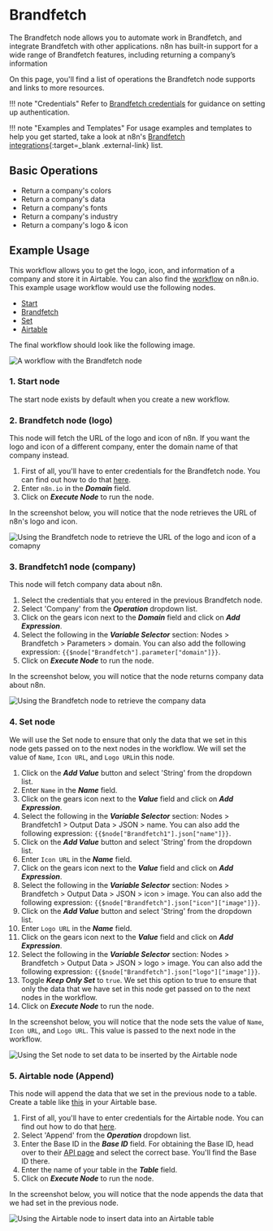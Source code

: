 # Brandfetch

The Brandfetch node allows you to automate work in Brandfetch, and integrate Brandfetch with other applications. n8n has built-in support for a wide range of Brandfetch features, including returning a company’s information

On this page, you'll find a list of operations the Brandfetch node supports and links to more resources.

!!! note "Credentials"
    Refer to [Brandfetch credentials](https://docs.n8n.io/integrations/builtin/credentials/brandfetch/) for guidance on setting up authentication. 

!!! note "Examples and Templates"
    For usage examples and templates to help you get started, take a look at n8n's [Brandfetch integrations](https://n8n.io/integrations/brandfetch/){:target=_blank .external-link} list.




## Basic Operations

* Return a company's colors
* Return a company's data
* Return a company's fonts
* Return a company's industry
* Return a company's logo & icon

## Example Usage

This workflow allows you to get the logo, icon, and information of a company and store it in Airtable. You can also find the [workflow](https://n8n.io/workflows/835) on n8n.io. This example usage workflow would use the following nodes.
- [Start](/integrations/builtin/core-nodes/n8n-nodes-base.start/)
- [Brandfetch]()
- [Set](/integrations/builtin/core-nodes/n8n-nodes-base.set/)
- [Airtable](/integrations/builtin/app-nodes/n8n-nodes-base.airtable/)

The final workflow should look like the following image.

![A workflow with the Brandfetch node](/_images/integrations/builtin/app-nodes/brandfetch/workflow.png)

### 1. Start node

The start node exists by default when you create a new workflow.

### 2. Brandfetch node (logo)

This node will fetch the URL of the logo and icon of n8n. If you want the logo and icon of a different company, enter the domain name of that company instead.

1. First of all, you'll have to enter credentials for the Brandfetch node. You can find out how to do that [here](/integrations/builtin/credentials/brandfetch/).
2. Enter `n8n.io` in the ***Domain*** field.
3. Click on ***Execute Node*** to run the node.

In the screenshot below, you will notice that the node retrieves the URL of n8n's logo and icon.

![Using the Brandfetch node to retrieve the URL of the logo and icon of a comapny](/_images/integrations/builtin/app-nodes/brandfetch/brandfetch_node.png)

### 3. Brandfetch1 node (company)

This node will fetch company data about n8n.

1. Select the credentials that you entered in the previous Brandfetch node.
2. Select 'Company' from the ***Operation*** dropdown list.
3. Click on the gears icon next to the ***Domain*** field and click on ***Add Expression***.
4. Select the following in the ***Variable Selector*** section: Nodes > Brandfetch > Parameters > domain. You can also add the following expression: `{{$node["Brandfetch"].parameter["domain"]}}`.
5. Click on ***Execute Node*** to run the node.

In the screenshot below, you will notice that the node returns company data about n8n.

![Using the Brandfetch node to retrieve the company data](/_images/integrations/builtin/app-nodes/brandfetch/brandfetch1_node.png)

### 4. Set node

We will use the Set node to ensure that only the data that we set in this node gets passed on to the next nodes in the workflow. We will set the value of `Name`, `Icon URL`, and `Logo URL`in this node.

1. Click on the ***Add Value*** button and select 'String' from the dropdown list.
2. Enter `Name` in the ***Name*** field.
3. Click on the gears icon next to the ***Value*** field and click on ***Add Expression***.
4. Select the following in the ***Variable Selector*** section: Nodes > Brandfetch1 > Output Data > JSON > name. You can also add the following expression: `{{$node["Brandfetch1"].json["name"]}}`.
5. Click on the ***Add Value*** button and select 'String' from the dropdown list.
6. Enter `Icon URL` in the ***Name*** field.
7. Click on the gears icon next to the ***Value*** field and click on ***Add Expression***.
8. Select the following in the ***Variable Selector*** section: Nodes > Brandfetch > Output Data > JSON > icon > image. You can also add the following expression: `{{$node["Brandfetch"].json["icon"]["image"]}}`.
9. Click on the ***Add Value*** button and select 'String' from the dropdown list.
10. Enter `Logo URL` in the ***Name*** field.
11. Click on the gears icon next to the ***Value*** field and click on ***Add Expression***.
12. Select the following in the ***Variable Selector*** section: Nodes > Brandfetch > Output Data > JSON > logo > image. You can also add the following expression: `{{$node["Brandfetch"].json["logo"]["image"]}}`.
13. Toggle ***Keep Only Set*** to `true`. We set this option to true to ensure that only the data that we have set in this node get passed on to the next nodes in the workflow.
14. Click on ***Execute Node*** to run the node.

In the screenshot below, you will notice that the node sets the value of `Name`, `Icon URL`, and `Logo URL`. This value is passed to the next node in the workflow.

![Using the Set node to set data to be inserted by the Airtable node](/_images/integrations/builtin/app-nodes/brandfetch/set_node.png)

### 5. Airtable node (Append)

This node will append the data that we set in the previous node to a table. Create a table like [this](https://airtable.com/shrPVVaVZuHofrDVw) in your Airtable base.

1. First of all, you'll have to enter credentials for the Airtable node. You can find out how to do that [here](/integrations/builtin/credentials/airtable/).
2. Select 'Append' from the ***Operation*** dropdown list.
3. Enter the Base ID in the ***Base ID*** field. For obtaining the Base ID, head over to their [API page](https://airtable.com/api) and select the correct base. You'll find the Base ID there.
4. Enter the name of your table in the ***Table*** field.
5. Click on ***Execute Node*** to run the node.

In the screenshot below, you will notice that the node appends the data that we had set in the previous node.

![Using the Airtable node to insert data into an Airtable table](/_images/integrations/builtin/app-nodes/brandfetch/airtable_node.png)
